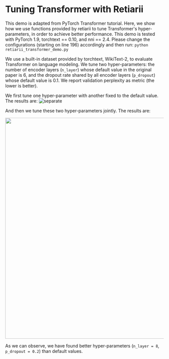 # Tuning Transformer with Retiarii

This demo is adapted from PyTorch Transformer tutorial.
Here, we show how we use functions provided by retiarii to tune Transformer's hyper-parameters, in order to achieve better performance.
This demo is tested with PyTorch 1.9, torchtext == 0.10, and nni == 2.4.
Please change the configurations (starting on line 196) accordingly and then run: `python retiarii_transformer_demo.py`

We use a built-in dataset provided by torchtext, WikiText-2, to evaluate Transformer on language modeling. We tune two hyper-parameters: the number of encoder layers (`n_layer`) whose default value in the original paper is 6, and the dropout rate shared by all encoder layers (`p_dropout`) whose default value is 0.1. We report validation perplexity as metric (the lower is better).

We first tune one hyper-parameter with another fixed to the default value. The results are:
![separate](https://user-images.githubusercontent.com/22978940/136937420-80aecee9-43cc-4f8d-b282-18aec0ad3929.png)

And then we tune these two hyper-parameters jointly. The results are:
<p align="center">
  <img src="https://user-images.githubusercontent.com/22978940/136937807-342fde98-6498-4cdd-abdd-4633fd15b7dc.png" width="700">
</p>

As we can observe, we have found better hyper-parameters (`n_layer = 8`, `p_dropout = 0.2`) than default values. 

